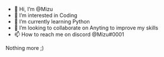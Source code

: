 - 👋 Hi, I’m @Mizu
- 👀 I’m interested in Coding 
- 🌱 I’m currently learning Python
- 💞️ I’m looking to collaborate on Anyting to improve my skills
- 📫 How to reach me on discord @Mízu#0001

Nothing more ;)

